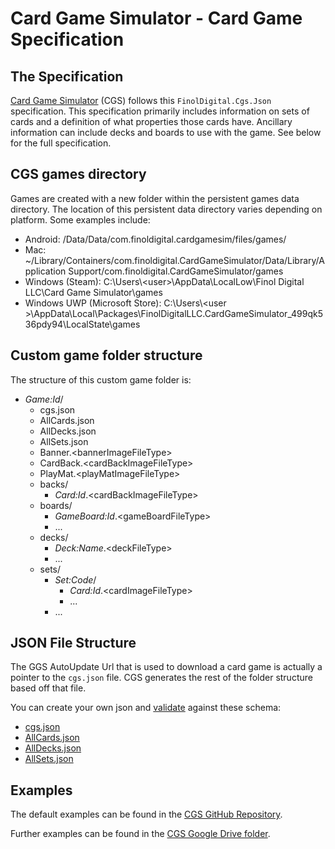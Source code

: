 # Card Game Simulator - Card Game Specification

## The Specification
[Card Game Simulator](https://www.cardgamesimulator.com) (CGS) follows this `FinolDigital.Cgs.Json` specification. 
This specification primarily includes information on sets of cards and a definition of what properties those cards have. 
Ancillary information can include decks and boards to use with the game. 
See below for the full specification.

## CGS games directory
Games are created with a new folder within the persistent games data directory. 
The location of this persistent data directory varies depending on platform. 
Some examples include:
- Android: /Data/Data/com.finoldigital.cardgamesim/files/games/
- Mac: ~/Library/Containers/com.finoldigital.CardGameSimulator/Data/Library/Application Support/com.finoldigital.CardGameSimulator/games
- Windows (Steam): C:\Users\\<user\>\AppData\LocalLow\Finol Digital LLC\Card Game Simulator\games
- Windows UWP (Microsoft Store): C:\Users\\<user \>\AppData\Local\Packages\FinolDigitalLLC.CardGameSimulator_499qk536pdy94\LocalState\games

## Custom game folder structure
The structure of this custom game folder is:
- *Game:Id*/
  - cgs.json
  - AllCards.json
  - AllDecks.json
  - AllSets.json
  - Banner.\<bannerImageFileType\>
  - CardBack.\<cardBackImageFileType\>
  - PlayMat.\<playMatImageFileType\>
  - backs/
    * *Card:Id*.\<cardBackImageFileType\>
  - boards/
    * *GameBoard:Id*.\<gameBoardFileType\>
    * ...
  - decks/
    * *Deck:Name*.\<deckFileType\>
    * ...
  - sets/
    * *Set:Code*/
      * *Card:Id*.\<cardImageFileType\>
      * ...
    * ...

## JSON File Structure
The GGS AutoUpdate Url that is used to download a card game is actually a pointer to the `cgs.json` file. 
CGS generates the rest of the folder structure based off that file. 

You can create your own json and [validate](https://www.jsonschemavalidator.net/) against these schema:
- [cgs.json](https://github.com/finol-digital/FinolDigital.Cgs.CardGameDef/blob/main/schema/CardGameDef.json)
- [AllCards.json](https://github.com/finol-digital/FinolDigital.Cgs.CardGameDef/blob/main/schema/AllCards.json)
- [AllDecks.json](https://github.com/finol-digital/FinolDigital.Cgs.CardGameDef/blob/main/schema/AllDecks.json)
- [AllSets.json](https://github.com/finol-digital/FinolDigital.Cgs.CardGameDef/blob/main/schema/AllSets.json)

## Examples
The default examples can be found in the [CGS GitHub Repository](https://github.com/finol-digital/Card-Game-Simulator/tree/develop/docs/games).

Further examples can be found in the [CGS Google Drive folder](https://drive.google.com/open?id=1kVms-_CXRw1e4Ob18fRkS84MN_cxQGF5).
